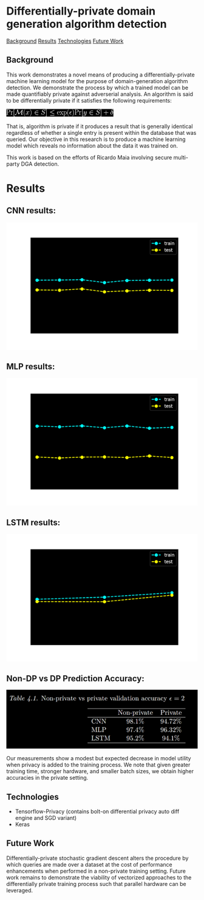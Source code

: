 # Differentially-private domain generation algorithm detection

[Background](#background)
[Results](#results)
[Technologies](#technologies)
[Future Work](#future-work)
## Background

This work demonstrates a novel means of producing a differentially-private machine learning model for the purpose of domain-generation algorithm detection. We demonstrate the process by which a trained model can be made quantifiably private against adverserial analysis. An algorithm is said to be differentially private if it satisfies the following requirements:

![Differential Privacy](./images/dp.png)

That is, algorithm is private if it produces a result that is generally identical regardless of whether a single entry is present within the database that was queried. Our objective in this research is to produce a machine learning model which reveals no information about the data it was trained on.

This work is based on the efforts of Ricardo Maia involving secure multi-party DGA detection. 

# Results
## CNN results:
![CNN Results](./images/CNNaccuracy.png)

## MLP results:
![CNN Results](./images/MLPtestVsTrainAccuracyFigure.png)

## LSTM results:
![CNN Results](./images/LSTMtestVsTrainAccuracyFigure.png)

## Non-DP vs DP Prediction Accuracy:
![CNN Results](./images/acc_chart.png)

Our measurements show a modest but expected decrease in model utility when privacy is added to the training process. We note that given greater training time, stronger hardware, and smaller batch sizes, we obtain higher accuracies in the private setting. 

## Technologies

* Tensorflow-Privacy (contains bolt-on differential privacy auto diff engine and SGD variant)
* Keras

## Future Work

Differentially-private stochastic gradient descent alters the procedure by which queries are made over a dataset at the cost of performance enhancements when performed in a non-private training setting. Future work remains to demonstrate the viability of vectorized approaches to the differentially private training process such that parallel hardware can be leveraged. 

